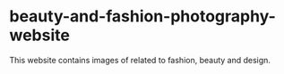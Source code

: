 # beauty-and-fashion-photography-website
This website contains images of related to fashion, beauty and design.

